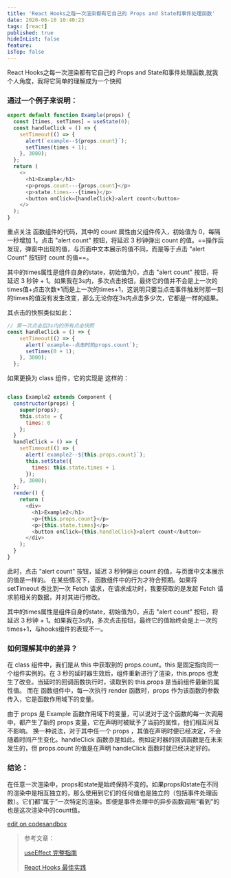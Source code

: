 ```yaml
---
title: 'React Hooks之每一次渲染都有它自己的 Props and State和事件处理函数'
date: 2020-06-10 10:40:23
tags: [react]
published: true
hideInList: false
feature: 
isTop: false
---
```

React Hooks之每一次渲染都有它自己的 Props and State和事件处理函数,就我个人角度，我将它简单的理解成为一个快照


### 通过一个例子来说明：
```js
export default function Example(props) {
  const [times, setTimes] = useState(0);
  const handleClick = () => {
    setTimeout(() => {
      alert(`example--${props.count}`);
      setTimes(times + 1);
    }, 3000);
  };
  return (
    <>
      <h1>Example</h1>
      <p>props.count---{props.count}</p>
      <p>state.times---{times}</p>
      <button onClick={handleClick}>alert count</button>
    </>
  );
}
```



重点关注 <Example> 函数组件的代码，其中的 count 属性由父组件传入，初始值为 0，每隔一秒增加 1。点击 "alert count" 按钮，将延迟 3 秒钟弹出 count 的值。==操作后发现，弹窗中出现的值，与页面中文本展示的值不同，而是等于点击 "alert Count" 按钮时 count 的值==。

其中的times属性是组件自身的state，初始值为0，点击 "alert count" 按钮，将延迟 3 秒钟 + 1。如果我在3s内，多次点击按钮，最终它的值并不会是上一次的times值+点击次数*1而是上一次的times+1，这说明只要当点击事件触发时那一刻的times的值没有发生改变，那么无论你在3s内点击多少次，它都是一样的结果。



其点击的快照类似如此：

```js
// 第一次点击后3s内的所有点击快照
const handleClick = () => {
    setTimeout(() => {
      alert(`example--点击时的props.count`);
      setTimes(0 + 1);
    }, 3000);
  };
```

如果更换为 class 组件，它的实现是 <Example2> 这样的：



```js

class Example2 extends Component {
  constructor(props) {
    super(props);
    this.state = {
      times: 0
    };
  }
  handleClick = () => {
    setTimeout(() => {
      alert(`example2--${this.props.count}`);
      this.setState({
        times: this.state.times + 1
      });
    }, 3000);
  };
  render() {
    return (
      <div>
        <h1>Example2</h1>
        <p>{this.props.count}</p>
        <p>{this.state.times}</p>
        <button onClick={this.handleClick}>alert count</button>
      </div>
    );
  }
}

```
此时，点击 "alert count" 按钮，延迟 3 秒钟弹出 count 的值，与页面中文本展示的值是一样的。
在某些情况下，<Example> 函数组件中的行为才符合预期。如果将 setTimeout 类比到一次 Fetch 请求，在请求成功时，我要获取的是发起 Fetch 请求前相关的数据，并对其进行修改。

其中的times属性是组件自身的state，初始值为0，点击 "alert count" 按钮，将延迟 3 秒钟 + 1。如果我在3s内，多次点击按钮，最终它的值始终会是上一次的times+1，与hooks组件的表现不一。


### 如何理解其中的差异？

在 <Example2> class 组件中，我们是从 this 中获取到的 props.count。this 是固定指向同一个组件实例的。在 3 秒的延时器生效后，组件重新进行了渲染，this.props 也发生了改变。当延时的回调函数执行时，读取到的 this.props 是当前组件最新的属性值。
而在 <Example> 函数组件中，每一次执行 render 函数时，props 作为该函数的参数传入，它是函数作用域下的变量。

由于 props 是 Example 函数作用域下的变量，可以说对于这个函数的每一次调用中，都产生了新的 props 变量，它在声明时被赋予了当前的属性，他们相互间互不影响。
换一种说法，对于其中任一个 props ，其值在声明时便已经决定，不会随着时间产生变化。handleClick 函数亦是如此。例如定时器的回调函数是在未来发生的，但 props.count 的值是在声明 handleClick 函数时就已经决定好的。


### 结论：

在任意一次渲染中，props和state是始终保持不变的。如果props和state在不同的渲染中是相互独立的，那么使用到它们的任何值也是独立的（包括事件处理函数）。它们都“属于”一次特定的渲染。即便是事件处理中的异步函数调用“看到”的也是这次渲染中的count值。

[edit on codesandbox](https://codesandbox.io/s/react-hookszhimeiyicixuanranduyoutazijide-props-and-stateheshijianchulihanshu-syhjb?file=/src/index.js)

>参考文章：
>
>[useEffect 完整指南](https://overreacted.io/zh-hans/a-complete-guide-to-useeffect/)
>
>[React Hooks 最佳实践](https://juejin.im/post/5ec7372cf265da76de5cd0c9)
